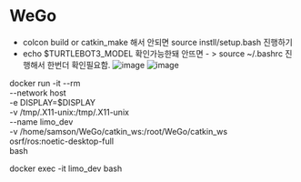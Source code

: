# WeGo


- colcon build or catkin_make 해서 안되면 source instll/setup.bash 진행하기
- echo $TURTLEBOT3_MODEL 확인가능한돼 안뜨면 - > source ~/.bashrc 진행해서 한번더 확인필요함. 
![image](https://github.com/user-attachments/assets/454db090-5b4c-47a8-9616-286021de1ddc)
![image](https://github.com/user-attachments/assets/ecf787a4-a816-4edf-a6f6-041c44b9e89d)


docker run -it --rm \
  --network host \
  -e DISPLAY=$DISPLAY \
  -v /tmp/.X11-unix:/tmp/.X11-unix \
  --name limo_dev \
  -v /home/samson/WeGo/catkin_ws:/root/WeGo/catkin_ws \
  osrf/ros:noetic-desktop-full \
  bash


docker exec -it limo_dev bash
